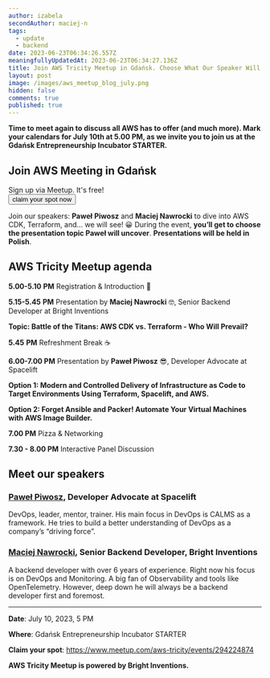 ```yaml
---
author: izabela
secondAuthor: maciej-n
tags:
  - update
  - backend
date: 2023-06-23T06:34:26.557Z
meaningfullyUpdatedAt: 2023-06-23T06:34:27.136Z
title: Join AWS Tricity Meetup in Gdańsk. Choose What Our Speaker Will Say
layout: post
image: /images/aws_meetup_blog_july.png
hidden: false
comments: true
published: true
---
```

**Time to meet again to discuss all AWS has to offer (and much more). Mark your calendars for July 10th at 5.00 PM, as we invite you to join us at the Gdańsk Entrepreneurship Incubator STARTER.**

<div class='block-button'><h2>Join AWS Meeting in Gdańsk</h2><div>Sign up via Meetup. It's free!</div><a href="https://www.meetup.com/aws-tricity/events/294224874"><button>claim your spot now</button></a></div>

Join our speakers: **Paweł** **Piwosz** and **Maciej Nawrocki** to dive into AWS CDK, Terraform, and… we will see! 😀 During the event, **you’ll get to choose the presentation topic Paweł will uncover**. **Presentations will be held in Polish**.

## AWS Tricity Meetup agenda

**5.00-5.10** **PM** Registration & Introduction 👋

**5.15-5.45** **PM** Presentation by **Maciej Nawrocki** 🤓, Senior Backend Developer at Bright Inventions

**Topic: Battle of the Titans: AWS CDK vs. Terraform - Who Will Prevail?**

**5.45** **PM** Refreshment Break ☕️

**6.00-7.00 PM** Presentation by **Paweł Piwosz** 😎, Developer Advocate at Spacelift

**Option 1: Modern and Controlled Delivery of Infrastructure as Code to Target Environments Using Terraform, Spacelift, and AWS.**

**Option 2: Forget Ansible and Packer! Automate Your Virtual Machines with AWS Image Builder.**

**7.00 PM** Pizza & Networking

**7.30 - 8.00 PM** Interactive Panel Discussion

## Meet our speakers

### [Paweł Piwosz](https://www.linkedin.com/in/pawelpiwosz/), Developer Advocate at Spacelift

DevOps, leader, mentor, trainer. His main focus in DevOps is CALMS as a framework. He tries to build a better understanding of DevOps as a company’s “driving force”.

### [Maciej Nawrocki](https://www.linkedin.com/in/maciej-nawrocki/), Senior Backend Developer, Bright Inventions

A backend developer with over 6 years of experience. Right now his focus is on DevOps and Monitoring. A big fan of Observability and tools like OpenTelemetry. However, deep down he will always be a backend developer first and foremost.

- - -

**Date**: July 10, 2023, 5 PM

**Where**: Gdańsk Entrepreneurship Incubator STARTER

**Claim your spot**: https://www.meetup.com/aws-tricity/events/294224874

**AWS Tricity Meetup is powered by Bright Inventions.**